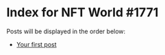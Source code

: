 # Index for NFT World #1771
Posts will be displayed in the order below:

- [Your first post](./001-first.md)

